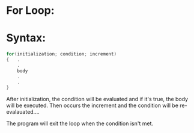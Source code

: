 # For Loop:

# Syntax:
```c
for(initialization; condition; increment)
{   .
    .
    body
    .
    .
}
```

After initialization, the condition will be evaluated and if it's true, the body will be executed.
Then occurs the increment and the condition will be re-evalauated....

The program will exit the loop when the condition isn't met.